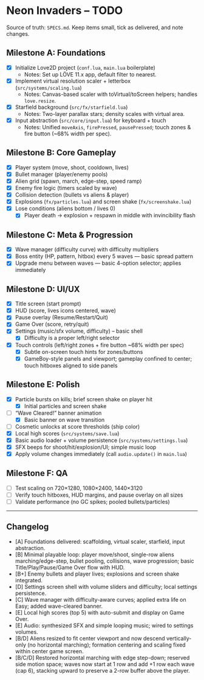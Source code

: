# Neon Invaders – TODO

Source of truth: `SPECS.md`. Keep items small, tick as delivered, and note changes.

## Milestone A: Foundations
- [x] Initialize Love2D project (`conf.lua`, `main.lua` boilerplate)
  - Notes: Set up LÖVE 11.x app, default filter to nearest.
- [x] Implement virtual resolution scaler + letterbox (`src/systems/scaling.lua`)
  - Notes: Canvas-based scaler with toVirtual/toScreen helpers; handles `love.resize`.
- [x] Starfield background (`src/fx/starfield.lua`)
  - Notes: Two-layer parallax stars; density scales with virtual area.
- [x] Input abstraction (`src/core/input.lua`) for keyboard + touch
  - Notes: Unified `moveAxis`, `firePressed`, `pausePressed`; touch zones & fire button (~68% width per spec).

## Milestone B: Core Gameplay
- [x] Player system (move, shoot, cooldown, lives)
- [x] Bullet manager (player/enemy pools)
- [x] Alien grid (spawn, march, edge-step, speed ramp)
- [x] Enemy fire logic (timers scaled by wave)
- [x] Collision detection (bullets vs aliens & player)
- [x] Explosions (`fx/particles.lua`) and screen shake (`fx/screenshake.lua`)
- [x] Lose conditions (aliens bottom / lives 0)
  - [x] Player death -> explosion + respawn in middle with invincibility flash

## Milestone C: Meta & Progression
- [x] Wave manager (difficulty curve) with difficulty multipliers
- [x] Boss entity (HP, pattern, hitbox) every 5 waves — basic spread pattern
- [x] Upgrade menu between waves — basic 4-option selector; applies immediately

## Milestone D: UI/UX
- [x] Title screen (start prompt)
- [x] HUD (score, lives icons centered, wave)
- [x] Pause overlay (Resume/Restart/Quit)
- [x] Game Over (score, retry/quit)
- [x] Settings (music/sfx volume, difficulty) – basic shell
  - [x] Difficulty is a proper left/right selector
- [x] Touch controls (left/right zones + fire button ~68% width per spec)
  - [x] Subtle on-screen touch hints for zones/buttons
  - [x] GameBoy-style panels and viewport; gameplay confined to center; touch hitboxes aligned to side panels

## Milestone E: Polish
- [x] Particle bursts on kills; brief screen shake on player hit
  - [x] Initial particles and screen shake
- [ ] “Wave Cleared!” banner animation
  - [x] Basic banner on wave transition
- [ ] Cosmetic unlocks at score thresholds (ship color)
 - [x] Local high scores (`src/systems/save.lua`)
 - [x] Basic audio loader + volume persistence (`src/systems/settings.lua`)
  - [x] SFX beeps for shoot/hit/explosion/UI; simple music loop
  - [x] Apply volume changes immediately (call `audio.update()` in `main.lua`)

## Milestone F: QA
- [ ] Test scaling on 720×1280, 1080×2400, 1440×3120
- [ ] Verify touch hitboxes, HUD margins, and pause overlay on all sizes
- [ ] Validate performance (no GC spikes; pooled bullets/particles)

---

## Changelog
- [A] Foundations delivered: scaffolding, virtual scaler, starfield, input abstraction.
- [B] Minimal playable loop: player move/shoot, single-row aliens marching/edge-step, bullet pooling, collisions, wave progression; basic Title/Play/Pause/Game Over flow with HUD.
- [B+] Enemy bullets and player lives; explosions and screen shake integrated.
- [D] Settings screen shell with volume sliders and difficulty; local settings persistence.
- [C] Wave manager with difficulty-aware curves; applied extra life on Easy; added wave-cleared banner.
- [E] Local high scores (top 5) with auto-submit and display on Game Over.
- [E] Audio: synthesized SFX and simple looping music; wired to settings volumes.
- [B/D] Aliens resized to fit center viewport and now descend vertically-only (no horizontal marching); formation centering and scaling fixed within center game screen.
- [B/C/D] Restored horizontal marching with edge step-down; reserved side motion space; waves now start at 1 row and add +1 row each wave (cap 6), stacking upward to preserve a 2-row buffer above the player.
